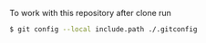 To work with this repository after clone run

```sh
$ git config --local include.path ./.gitconfig
```

